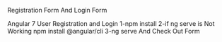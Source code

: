 Registration Form And Login Form

Angular 7 User Registration and Login
1-npm install
2-if ng serve is Not Working npm install @angular/cli
3-ng serve
And Check Out Form
